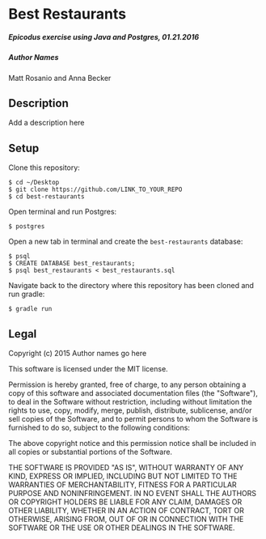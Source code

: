 # Best Restaurants

##### Epicodus exercise using Java and Postgres, 01.21.2016

##### Author Names
Matt Rosanio and Anna Becker

## Description
Add a description here

## Setup

Clone this repository:
```
$ cd ~/Desktop
$ git clone https://github.com/LINK_TO_YOUR_REPO
$ cd best-restaurants
```

Open terminal and run Postgres:
```
$ postgres
```

Open a new tab in terminal and create the `best-restaurants` database:
```
$ psql
$ CREATE DATABASE best_restaurants;
$ psql best_restaurants < best_restaurants.sql
```

Navigate back to the directory where this repository has been cloned and run gradle:
```
$ gradle run
```

## Legal

Copyright (c) 2015 Author names go here

This software is licensed under the MIT license.

Permission is hereby granted, free of charge, to any person obtaining a copy
of this software and associated documentation files (the "Software"), to deal
in the Software without restriction, including without limitation the rights
to use, copy, modify, merge, publish, distribute, sublicense, and/or sell
copies of the Software, and to permit persons to whom the Software is
furnished to do so, subject to the following conditions:

The above copyright notice and this permission notice shall be included in
all copies or substantial portions of the Software.

THE SOFTWARE IS PROVIDED "AS IS", WITHOUT WARRANTY OF ANY KIND, EXPRESS OR
IMPLIED, INCLUDING BUT NOT LIMITED TO THE WARRANTIES OF MERCHANTABILITY,
FITNESS FOR A PARTICULAR PURPOSE AND NONINFRINGEMENT. IN NO EVENT SHALL THE
AUTHORS OR COPYRIGHT HOLDERS BE LIABLE FOR ANY CLAIM, DAMAGES OR OTHER
LIABILITY, WHETHER IN AN ACTION OF CONTRACT, TORT OR OTHERWISE, ARISING FROM,
OUT OF OR IN CONNECTION WITH THE SOFTWARE OR THE USE OR OTHER DEALINGS IN
THE SOFTWARE.

